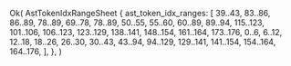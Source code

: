Ok(
    AstTokenIdxRangeSheet {
        ast_token_idx_ranges: [
            39..43,
            83..86,
            86..89,
            78..89,
            69..78,
            78..89,
            50..55,
            55..60,
            60..89,
            89..94,
            115..123,
            101..106,
            106..123,
            123..129,
            138..141,
            148..154,
            161..164,
            173..176,
            0..6,
            6..12,
            12..18,
            18..26,
            26..30,
            30..43,
            43..94,
            94..129,
            129..141,
            141..154,
            154..164,
            164..176,
        ],
    },
)